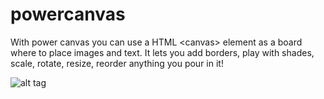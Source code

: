 powercanvas
===========

With power canvas you can use a HTML &lt;canvas> element as a board where to place images and text. It lets you add borders, play with shades, scale, rotate, resize, reorder anything you pour in it!

![alt tag](https://raw.github.com/mrgreenh/powercanvas/master/example_result.png)